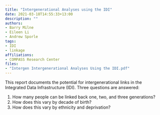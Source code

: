 ```yaml
---
title: "Intergenerational Analyses using the IDI"
date: 2021-03-18T14:55:33+13:00
description: ""
authors:
- Barry Milne
- Eileen Li
- Andrew Sporle
tags:
- IDI
- linkage
affiliations:
- COMPASS Research Center
files:
- "Intergen Intergenerational Analyses Using the IDI.pdf"
---
```


This report documents the potential for intergenerational links in the Integrated Data Infrastructure (IDI). Three questions are answered:

1. How many people can be linked back one, two, and three generations?
2. How does this vary by decade of birth?
3. How does this vary by ethnicity and deprivation?
